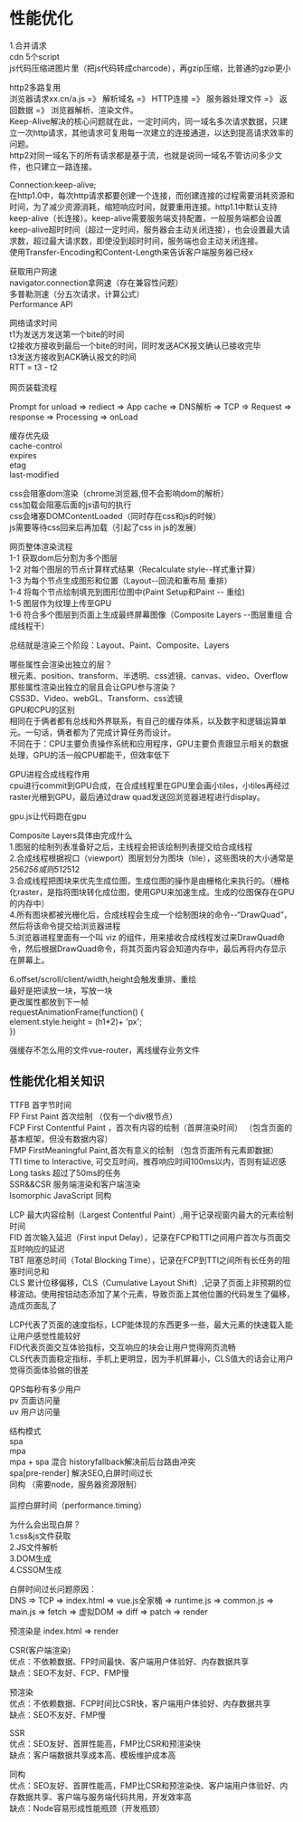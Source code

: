 # 性能优化

1.合并请求<br />cdn   5个script<br />js代码压缩进图片里（把js代码转成charcode），再gzip压缩，比普通的gzip更小

http2多路复用<br />浏览器请求xx.cn/a.js    =》  解析域名   =》 HTTP连接   =》  服务器处理文件  =》  返回数据  =》  浏览器解析、渲染文件。<br />Keep-Alive解决的核心问题就在此，一定时间内，同一域名多次请求数据，只建立一次http请求，其他请求可复用每一次建立的连接通道，以达到提高请求效率的问题。<br />http2对同一域名下的所有请求都是基于流，也就是说同一域名不管访问多少文件，也只建立一路连接。

Connection:keep-alive;<br />在http1.0中，每次http请求都要创建一个连接，而创建连接的过程需要消耗资源和时间，为了减少资源消耗，缩短响应时间，就要重用连接。http1.1中默认支持keep-alive（长连接）。keep-alive需要服务端支持配置，一般服务端都会设置keep-alive超时时间（超过一定时间，服务器会主动关闭连接），也会设置最大请求数，超过最大请求数，即使没到超时时间，服务端也会主动关闭连接。<br />使用Transfer-Encoding和Content-Length来告诉客户端服务器已经x

获取用户网速<br />navigator.connection拿网速（存在兼容性问题）<br />多普勒测速（分五次请求，计算公式）<br />Performance API

网络请求时间<br />t1为发送方发送第一个bite的时间<br />t2接收方接收到最后一个bite的时间，同时发送ACK报文确认已接收完毕<br />t3发送方接收到ACK确认报文的时间<br />RTT = t3 - t2<br /> <br />网页装载流程

Prompt for unload  => rediect =>  App cache  =>   DNS解析  =>  TCP  =>  Request  =>  response   =>   Processing  =>   onLoad

缓存优先级<br />cache-control<br />expires<br />etag<br />last-modified

css会阻塞dom渲染（chrome浏览器,但不会影响dom的解析）<br />css加载会阻塞后面的js语句的执行<br />css会堵塞DOMContentLoaded（同时存在css和js的时候）<br />js需要等待css回来后再加载（引起了css in js的发展）

网页整体渲染流程<br />1-1  获取dom后分割为多个图层<br />1-2  对每个图层的节点计算样式结果（Recalculate style--样式重计算）<br />1-3  为每个节点生成图形和位置（Layout--回流和重布局 重排）<br />1-4  将每个节点绘制填充到图形位图中(Paint Setup和Paint -- 重绘)<br />1-5  图层作为纹理上传至GPU<br />1-6  符合多个图层到页面上生成最终屏幕图像（Composite Layers --图层重组  合成线程干）

总结就是渲染三个阶段：Layout、Paint、Composite、Layers

哪些属性会渲染出独立的层？<br />根元素、position、transform、半透明、css滤镜、canvas、video、Overflow<br />那些属性渲染出独立的层且会让GPU参与渲染？<br />CSS3D、Video、webGL、Transform、css滤镜<br />GPU和CPU的区别<br />相同在于俩者都有总线和外界联系，有自己的缓存体系，以及数字和逻辑运算单元。一句话，俩者都为了完成计算任务而设计。<br />不同在于：CPU主要负责操作系统和应用程序，GPU主要负责跟显示相关的数据处理，GPU的活一般CPU都能干，但效率低下

GPU进程合成线程作用<br />cpu进行commit到GPU合成，在合成线程里在GPU里会画小tiles，小tiles再经过raster光栅到GPU，最后通过draw quad发送回浏览器进程进行display。

gpu.js让代码跑在gpu

Composite Layers具体由完成什么<br />1.图层的绘制列表准备好之后，主线程会把该绘制列表提交给合成线程<br />2.合成线程根据视口（viewport）图层划分为图块（tile），这些图块的大小通常是256*256或则512*512<br />3.合成线程把图块来优先生成位图，生成位图的操作是由栅格化来执行的。（栅格化raster，是指将图块转化成位图，使用GPU来加速生成。生成的位图保存在GPU的内存中）<br />4.所有图块都被光栅化后，合成线程会生成一个绘制图块的命令--“DrawQuad”，然后将该命令提交给浏览器进程<br />5.浏览器进程里面有一个叫 viz 的组件，用来接收合成线程发过来DrawQuad命令，然后根据DrawQuad命令，将其页面内容会知道内存中，最后再将内存显示在屏幕上。

6.offset/scroll/client/width,height会触发重排、重绘<br />最好是把读放一块，写放一块<br />更改属性都放到下一帧<br />requestAnimationFrame(function() {<br />element.style.height = (h1*2)+ 'px';<br />})

强缓存不怎么用的文件vue-router，离线缓存业务文件

## 性能优化相关知识
TTFB  首字节时间<br />FP   First Paint  首次绘制  （仅有一个div根节点）<br />FCP   First Contentful Paint ，首次有内容的绘制（首屏渲染时间）  （包含页面的基本框架，但没有数据内容）<br />FMP   FirstMeaningful Paint,首次有意义的绘制    （包含页面所有元素即数据）<br />TTI    time to Interactive, 可交互时间，推荐响应时间100ms以内，否则有延迟感<br />Long tasks   超过了50ms的任务<br />SSR&&CSR  服务端渲染和客户端渲染<br />Isomorphic JavaScript  同构

LCP   最大内容绘制（Largest Contentful Paint）,用于记录视窗内最大的元素绘制时间<br />FID   首次输入延迟（First input Delay），记录在FCP和TTI之间用户首次与页面交互时响应的延迟<br />TBT   阻塞总时间（Total Blocking Time），记录在FCP到TTI之间所有长任务的阻塞时间总和<br />CLS   累计位移偏移，CLS（Cumulative Layout Shift）,记录了页面上非预期的位移波动。使用按钮动态添加了某个元素，导致页面上其他位置的代码发生了偏移，造成页面乱了

LCP代表了页面的速度指标，LCP能体现的东西更多一些，最大元素的快速载入能让用户感觉性能较好<br />FID代表页面交互体验指标，交互响应的块会让用户觉得网页流畅<br />CLS代表页面稳定指标，手机上更明显，因为手机屏幕小，CLS值大的话会让用户觉得页面体验做的很差



QPS每秒有多少用户<br />pv  页面访问量<br />uv  用户访问量


结构模式<br />spa<br />mpa<br />mpa  + spa 混合  historyfallback解决前后台路由冲突<br />spa[pre-render]  解决SEO,白屏时间过长<br />同构 （需要node，服务器资源限制）<br /> <br />监控白屏时间（performance.timing）

为什么会出现白屏？<br />1.css&js文件获取<br />2.JS文件解析<br />3.DOM生成<br />4.CSSOM生成

白屏时间过长问题原因：<br />DNS  =>  TCP  =>  index.html =>  vue.js全家桶  =>  runtime.js  =>  common.js  =>  main.js  => fetch  =>  虚拟DOM  =>  diff  =>  patch  =>  render

预渲染是   index.html =>  render


CSR(客户端渲染)<br />优点：不依赖数据、FP时间最快、客户端用户体验好、内存数据共享<br />缺点：SEO不友好、FCP、FMP慢

预渲染<br />优点：不依赖数据、FCP时间比CSR快，客户端用户体验好、内存数据共享<br />缺点：SEO不友好、FMP慢

SSR<br />优点：SEO友好、首屏性能高，FMP比CSR和预渲染快<br />缺点：客户端数据共享成本高、模板维护成本高

同构<br />优点：SEO友好、首屏性能高，FMP比CSR和预渲染快、客户端用户体验好、内存数据共享、客户端与服务端代码共用，开发效率高<br />缺点：Node容易形成性能瓶颈（开发瓶颈）
